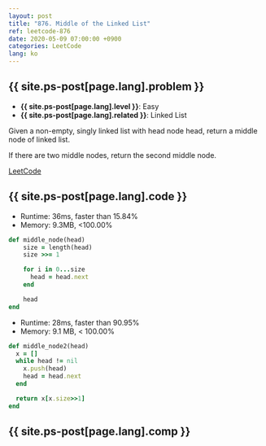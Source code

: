 ```yaml
---
layout: post
title: "876. Middle of the Linked List"
ref: leetcode-876
date: 2020-05-09 07:00:00 +0900
categories: LeetCode
lang: ko
---
```


## {{ site.ps-post[page.lang].problem }}
- **{{ site.ps-post[page.lang].level }}**: Easy
- **{{ site.ps-post[page.lang].related }}**: Linked List

Given a non-empty, singly linked list with head node head, return a middle node of linked list.

If there are two middle nodes, return the second middle node.

[LeetCode](https://leetcode.com/problems/middle-of-the-linked-list)

<div class="divider"></div>

## {{ site.ps-post[page.lang].code }}

- Runtime: 36ms, faster than 15.84%
- Memory: 9.3MB, <100.00%
```rb
def middle_node(head)
    size = length(head)
    size >>= 1

    for i in 0...size
      head = head.next
    end

    head
end
```

- Runtime: 28ms, faster than 90.95%
- Memory: 9.1 MB, < 100.00%
```rb
def middle_node2(head)
  x = []
  while head != nil
    x.push(head)
    head = head.next
  end

  return x[x.size>>1]
end
```

<div class="divider"></div>

## {{ site.ps-post[page.lang].comp }}
